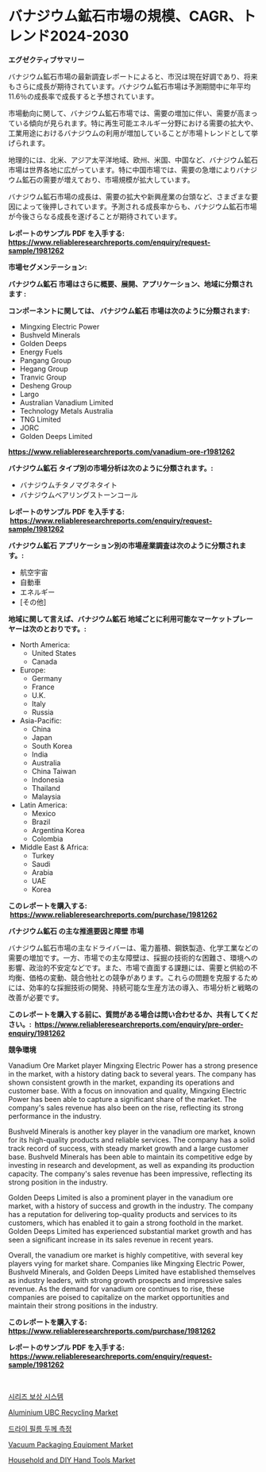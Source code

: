 <p><h1>バナジウム鉱石市場の規模、CAGR、トレンド2024-2030</h1></p><p><strong>エグゼクティブサマリー</strong></p>
<p><p>バナジウム鉱石市場の最新調査レポートによると、市況は現在好調であり、将来もさらに成長が期待されています。バナジウム鉱石市場は予測期間中に年平均11.6％の成長率で成長すると予想されています。</p><p>市場動向に関して、バナジウム鉱石市場では、需要の増加に伴い、需要が高まっている傾向が見られます。特に再生可能エネルギー分野における需要の拡大や、工業用途におけるバナジウムの利用が増加していることが市場トレンドとして挙げられます。</p><p>地理的には、北米、アジア太平洋地域、欧州、米国、中国など、バナジウム鉱石市場は世界各地に広がっています。特に中国市場では、需要の急増によりバナジウム鉱石の需要が増えており、市場規模が拡大しています。</p><p>バナジウム鉱石市場の成長は、需要の拡大や新興産業の台頭など、さまざまな要因によって後押しされています。予測される成長率からも、バナジウム鉱石市場が今後さらなる成長を遂げることが期待されています。</p></p>
<p><strong>レポートのサンプル PDF を入手する: <a href="https://www.reliableresearchreports.com/enquiry/request-sample/1981262">https://www.reliableresearchreports.com/enquiry/request-sample/1981262</a></strong></p>
<p><strong>市場セグメンテーション:</strong></p>
<p><strong> バナジウム鉱石 市場はさらに概要、展開、アプリケーション、地域に分類されます :</strong></p>
<p><strong>コンポーネントに関しては、 バナジウム鉱石 市場は次のように分類されます: &nbsp;</strong></p>
<p><ul><li>Mingxing Electric Power</li><li>Bushveld Minerals</li><li>Golden Deeps</li><li>Energy Fuels</li><li>Pangang Group</li><li>Hegang Group</li><li>Tranvic Group</li><li>Desheng Group</li><li>Largo</li><li>Australian Vanadium Limited</li><li>Technology Metals Australia</li><li>TNG Limited</li><li>JORC</li><li>Golden Deeps Limited</li></ul></p>
<p><strong><a href="https://www.reliableresearchreports.com/vanadium-ore-r1981262">https://www.reliableresearchreports.com/vanadium-ore-r1981262</a></strong></p>
<p><strong> バナジウム鉱石 タイプ別の市場分析は次のように分類されます。:</strong></p>
<p><ul><li>バナジウムチタノマグネタイト</li><li>バナジウムベアリングストーンコール</li></ul></p>
<p><strong>レポートのサンプル PDF を入手する: &nbsp;<a href="https://www.reliableresearchreports.com/enquiry/request-sample/1981262">https://www.reliableresearchreports.com/enquiry/request-sample/1981262</a></strong></p>
<p><strong> バナジウム鉱石 アプリケーション別の市場産業調査は次のように分類されます。:</strong></p>
<p><ul><li>航空宇宙</li><li>自動車</li><li>エネルギー</li><li>[その他]</li></ul></p>
<p><strong>地域に関して言えば、バナジウム鉱石 地域ごとに利用可能なマーケットプレーヤーは次のとおりです。:</strong></p>
<p><ul>
    <li>
        North America:
        <ul>
            <li>United States</li>
            <li>Canada</li>
        </ul>
    </li>
    <li>
        Europe:
        <ul>
            <li>Germany</li>
            <li>France</li>
            <li>U.K.</li>
            <li>Italy</li>
            <li>Russia</li>
        </ul>
    </li>
    <li>
        Asia-Pacific:
        <ul>
            <li>China</li>
            <li>Japan</li>
            <li>South Korea</li>
            <li>India</li>
            <li>Australia</li>
            <li>China Taiwan</li>
            <li>Indonesia</li>
            <li>Thailand</li>
            <li>Malaysia</li>
        </ul>
    </li>
    <li>
        Latin America:
        <ul>
            <li>Mexico</li>
            <li>Brazil</li>
            <li>Argentina Korea</li>
            <li>Colombia</li>
        </ul>
    </li>
    <li>
        Middle East & Africa:
        <ul>
            <li>Turkey</li>
            <li>Saudi</li>
            <li>Arabia</li>
            <li>UAE</li>
            <li>Korea</li>
        </ul>
    </li>
    </ul></p>
<p><strong>このレポートを購入する: &nbsp;<a href="https://www.reliableresearchreports.com/purchase/1981262">https://www.reliableresearchreports.com/purchase/1981262</a></strong></p>
<p><strong>バナジウム鉱石 の主な推進要因と障壁 市場</strong></p>
<p><p>バナジウム鉱石市場の主なドライバーは、電力蓄積、鋼鉄製造、化学工業などの需要の増加です。一方、市場での主な障壁は、採掘の技術的な困難さ、環境への影響、政治的不安定などです。また、市場で直面する課題には、需要と供給の不均衡、価格の変動、競合他社との競争があります。これらの問題を克服するためには、効率的な採掘技術の開発、持続可能な生産方法の導入、市場分析と戦略の改善が必要です。</p></p>
<p><strong>このレポートを購入する前に、質問がある場合は問い合わせるか、共有してください。:&nbsp; <a href="https://www.reliableresearchreports.com/enquiry/pre-order-enquiry/1981262">https://www.reliableresearchreports.com/enquiry/pre-order-enquiry/1981262</a></strong></p>
<p><strong>競争環境</strong></p>
<p><p>Vanadium Ore Market player Mingxing Electric Power has a strong presence in the market, with a history dating back to several years. The company has shown consistent growth in the market, expanding its operations and customer base. With a focus on innovation and quality, Mingxing Electric Power has been able to capture a significant share of the market. The company's sales revenue has also been on the rise, reflecting its strong performance in the industry.</p><p>Bushveld Minerals is another key player in the vanadium ore market, known for its high-quality products and reliable services. The company has a solid track record of success, with steady market growth and a large customer base. Bushveld Minerals has been able to maintain its competitive edge by investing in research and development, as well as expanding its production capacity. The company's sales revenue has been impressive, reflecting its strong position in the industry.</p><p>Golden Deeps Limited is also a prominent player in the vanadium ore market, with a history of success and growth in the industry. The company has a reputation for delivering top-quality products and services to its customers, which has enabled it to gain a strong foothold in the market. Golden Deeps Limited has experienced substantial market growth and has seen a significant increase in its sales revenue in recent years.</p><p>Overall, the vanadium ore market is highly competitive, with several key players vying for market share. Companies like Mingxing Electric Power, Bushveld Minerals, and Golden Deeps Limited have established themselves as industry leaders, with strong growth prospects and impressive sales revenue. As the demand for vanadium ore continues to rise, these companies are poised to capitalize on the market opportunities and maintain their strong positions in the industry.</p></p>
<p><strong>このレポートを購入する: &nbsp; <a href="https://www.reliableresearchreports.com/purchase/1981262">https://www.reliableresearchreports.com/purchase/1981262</a></strong></p>
<p><strong>レポートのサンプル PDF を入手する: &nbsp;<a href="https://www.reliableresearchreports.com/enquiry/request-sample/1981262">https://www.reliableresearchreports.com/enquiry/request-sample/1981262</a></strong><strong></strong></p>
<p>&nbsp;</p>
<p><p><a href="https://medium.com/@jerrodhilll68/%EC%8B%9C%EB%A6%AC%EC%A6%88-%EB%B3%B4%EC%83%81-%EC%8B%9C%EC%8A%A4%ED%85%9C-%EC%8B%9C%EC%9E%A5%EC%9D%80-%EC%8B%9C%EC%9E%A5-%EC%A0%90%EC%9C%A0%EC%9C%A8-%EC%8B%9C%EC%9E%A5-%EB%8F%99%ED%96%A5-%EB%B0%8F-%EC%8B%9C%EC%9E%A5-%EC%84%B1%EC%9E%A5%EC%97%90-%EB%8C%80%ED%95%9C-%EC%A0%95%EB%B3%B4%EB%A5%BC-%EC%A0%9C%EA%B3%B5%ED%95%A9%EB%8B%88%EB%8B%A4-994dbc2d3fcc">시리즈 보상 시스템</a></p><p><a href="https://issuu.com/reportprime-2/docs/aluminium-ubc-recycling-market-size-2030.pptx">Aluminium UBC Recycling Market</a></p><p><a href="https://github.com/Tristiarton768456/Market-Research-Report-List-1/blob/main/400195749024.md">드라이 필름 두께 측정</a></p><p><a href="https://github.com/globismark/Market-Research-Report-List-3/blob/main/vacuum-packaging-equipment-market.md">Vacuum Packaging Equipment Market</a></p><p><a href="https://view.publitas.com/reportprime-1/household-and-diy-hand-tools-market-research-report-its-history-and-forecast-2024-to-2031/">Household and DIY Hand Tools Market</a></p></p>